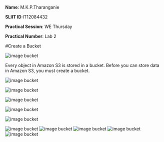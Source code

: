 **Name**: M.K.P.Tharanganie
 
 **SLIIT ID**:IT12084432
 
 **Practical Session**: WE Thursday 
 
 **Practical Number**: Lab 2

#Create a Bucket

![image bucket](http://i58.tinypic.com/15xkcd3.jpg)

Every object in Amazon S3 is stored in a bucket. Before you can store data in Amazon S3, you must create a bucket.

![image bucket](http://i60.tinypic.com/2hzmtdi.jpg)

![image bucket](http://i58.tinypic.com/2zrdg29.jpg)

![image bucket](http://i62.tinypic.com/2gwyzdc.jpg)

![image bucket](http://i58.tinypic.com/spaurt.jpg)

![image bucket](http://i60.tinypic.com/28i3g3t.jpg)

![image bucket](http://i60.tinypic.com/28i3g3t.jpg)
![image bucket]()
![image bucket]()
![image bucket]()
![image bucket]()
